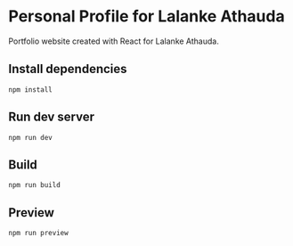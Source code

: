 # Personal Profile for Lalanke Athauda

Portfolio website created with React for Lalanke Athauda.

## Install dependencies
`npm install`

## Run dev server
`npm run dev`

## Build
`npm run build`

## Preview
`npm run preview`
